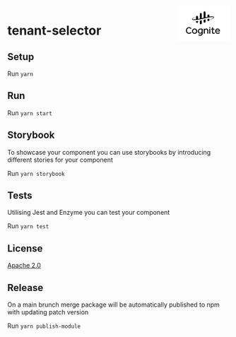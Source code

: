 <a href="https://cognite.com/">
    <img src="./cognite_logo.png" alt="Cognite logo" title="Cognite" align="right" height="80" />
</a>

tenant-selector
==========================

## Setup

Run `yarn`

## Run

Run `yarn start`

## Storybook

To showcase your component you can use storybooks by introducing different stories for your component

Run `yarn storybook`

## Tests

Utilising Jest and Enzyme you can test your component

Run `yarn test`

## License

[Apache 2.0](https://www.apache.org/licenses/LICENSE-2.0)

## Release

On a main brunch merge package will be automatically published to npm with updating patch version

Run `yarn publish-module`
